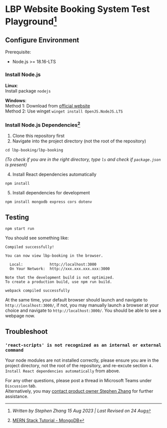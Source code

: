 # LBP Website Booking System Test Playground[^1]
## Configure Environment
Prerequisite:
- Node.js >= 18.16-LTS

### Install Node.js
**Linux**: <br>
Install package `nodejs`

**Windows**: <br>
Method 1: Download from <a href="https://nodejs.org/en">official website</a><br>
Method 2: Use winget `winget install OpenJS.NodeJS.LTS`

### Install Node.js Dependencies[^2]
1. Clone this repository first
2. Navigate into the project directory (not the root of the repository)
```
cd lbp-booking/lbp-booking
```
*(To check if you are in the right directory, type `ls` and check if `package.json` is present)*

4. Install React dependencies automatically
```
npm install
```
5. Install dependencies for development
```
npm install mongodb express cors dotenv
```

## Testing
```
npm start run
```
You should see something like:
```
Compiled successfully!

You can now view lbp-booking in the browser.

  Local:            http://localhost:3000
  On Your Network:  http://xxx.xxx.xxx.xxx:3000

Note that the development build is not optimized.
To create a production build, use npm run build.

webpack compiled successfully
```
At the same time, your default browser should launch and navigate to `http://localhost:3000/`, if not, you may manually launch a browser at your choice and navigate to `http://localhost:3000/`. You should be able to see a webpage now.

## Troubleshoot
### `'react-scripts' is not recognized as an internal or external command`
Your node modules are not installed correctly, please ensure you are in the project directory, not the root of the repository, and re-excute section `4. Install React dependencies automatically` from above.

For any other questions, please post a thread in Microsoft Teams under `Discussion` tab.<br>
Alternatively, you may <a href="mailto://stephen.zhang1@student.unimelb.edu.au">contact product owner Stephen Zhang</a> for further assistance.

[^1]: *Written by Stephen Zhang 15 Aug 2023 | Last Revised on 24 Aug*
[^2]: <a href=https://www.mongodb.com/languages/mern-stack-tutorial>MERN Stack Tutorial - MongoDB</a>
